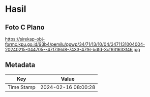 # Hasil

## Foto C Plano

https://sirekap-obj-formc.kpu.go.id/93b4/pemilu/ppwp/34/71/13/10/04/3471131004004-20240215-044705--47f736d8-7433-47f6-bdfd-3cf931633f46.jpg


## Metadata

| Key        | Value               |
| ---------- | ------------------- |
| Time Stamp | 2024-02-16 08:00:28 |



